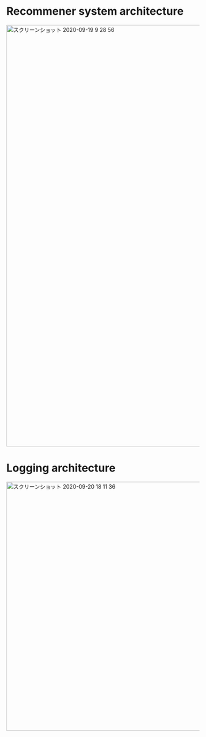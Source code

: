 # Recommener system architecture

<img width="1100" alt="スクリーンショット 2020-09-19 9 28 56" src="https://user-images.githubusercontent.com/46510874/93654809-96aad480-fa5a-11ea-9605-d58fcb8ec687.png">

# Logging architecture

<img width="650" alt="スクリーンショット 2020-09-20 18 11 36" src="https://user-images.githubusercontent.com/46510874/93707843-ca761f00-fb6c-11ea-9c66-651a944dac6b.png">

